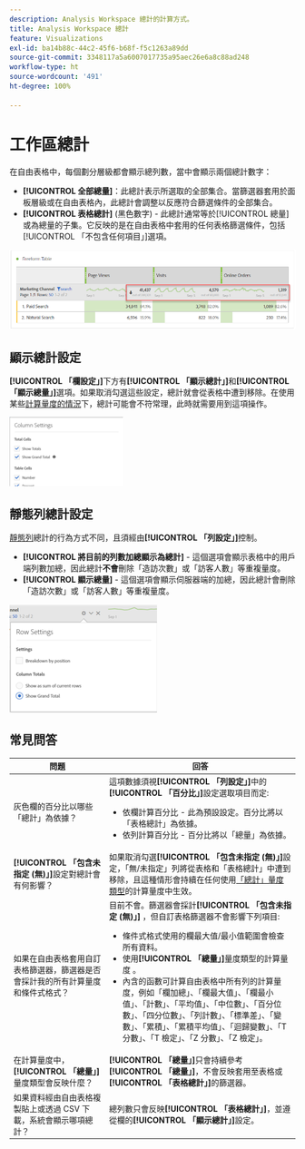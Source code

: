 ```yaml
---
description: Analysis Workspace 總計的計算方式。
title: Analysis Workspace 總計
feature: Visualizations
exl-id: ba14b88c-44c2-45f6-b68f-f5c1263a89dd
source-git-commit: 3348117a5a6007017735a95aec26e6a8c88ad248
workflow-type: ht
source-wordcount: '491'
ht-degree: 100%

---
```


# 工作區總計

在自由表格中，每個劃分層級都會顯示總列數，當中會顯示兩個總計數字：

* **[!UICONTROL 全部總量]**：此總計表示所選取的全部集合。當篩選器套用於面板層級或在自由表格內，此總計會調整以反應符合篩選條件的全部集合。
* **[!UICONTROL 表格總計]** (黑色數字) - 此總計通常等於[!UICONTROL 總量]或為總量的子集。它反映的是在自由表格中套用的任何表格篩選條件，包括[!UICONTROL 「不包含任何項目」]選項。

![](assets/total-row.png)

## 顯示總計設定

**[!UICONTROL 「欄設定」]**&#x200B;下方有&#x200B;**[!UICONTROL 「顯示總計」]**&#x200B;和&#x200B;**[!UICONTROL 「顯示總量」]**&#x200B;選項。如果取消勾選這些設定，總計就會從表格中遭到移除。在使用某些[計算量度的情況](https://experienceleague.adobe.com/docs/analytics/components/calculated-metrics/calcmetrics-reference/cm-totals.html?lang=zh-Hant)下，總計可能會不符常理，此時就需要用到這項操作。

![](assets/column-settings-total.png)

## 靜態列總計設定

[靜態列](/help/analysis-workspace/visualizations/freeform-table/column-row-settings/manual-vs-dynamic-rows.md)總計的行為方式不同，且須經由&#x200B;**[!UICONTROL 「列設定」]**&#x200B;控制。

* **[!UICONTROL 將目前的列數加總顯示為總計]** - 這個選項會顯示表格中的用戶端列數加總，因此總計&#x200B;**不會**&#x200B;刪除「造訪次數」或「訪客人數」等重複量度。
* **[!UICONTROL 顯示總量]** - 這個選項會顯示伺服器端的加總，因此總計會刪除「造訪次數」或「訪客人數」等重複量度。

![](assets/static-rows.png)

## 常見問答

| 問題 | 回答 |
|---|---|
| 灰色欄的百分比以哪些「總計」為依據？ | 這項數據須視&#x200B;**[!UICONTROL 「列設定」]**&#x200B;中的&#x200B;**[!UICONTROL 「百分比」]**&#x200B;設定選取項目而定:<ul><li>依欄計算百分比 - 此為預設設定。百分比將以「表格總計」為依據。</li><li>依列計算百分比 - 百分比將以「總量」為依據。</li></ul> |
| **[!UICONTROL 「包含未指定 (無)」]**&#x200B;設定對總計會有何影響？ | 如果取消勾選&#x200B;**[!UICONTROL 「包含未指定 (無)」]**&#x200B;設定，「無/未指定」列將從表格和「表格總計」中遭到移除，且這種情形會持續在任何使用[「總計」量度類型](https://experienceleague.adobe.com/docs/analytics/components/calculated-metrics/calcmetric-workflow/m-metric-type-alloc.html?lang=zh-Hant)的計算量度中生效。 |
| 如果在自由表格套用自訂表格篩選器，篩選器是否會採計我的所有計算量度和條件式格式？ | 目前不會。篩選器會採計&#x200B;**[!UICONTROL 「包含未指定 (無)」]** ，但自訂表格篩選器不會影響下列項目:<ul><li>條件式格式使用的欄最大值/最小值範圍會檢查所有資料。</li><li>使用&#x200B;**[!UICONTROL 「總量」]**&#x200B;量度類型的計算量度 。</li><li>內含的函數可計算自由表格中所有列的計算量度，例如「欄加總」、「欄最大值」、「欄最小值」、「計數」、「平均值」、「中位數」、「百分位數」、「四分位數」、「列計數」、「標準差」、「變數」、「累積」、「累積平均值」、「迴歸變數」、「T 分數」、「T 檢定」、「Z 分數」、「Z 檢定」。</li></ul> |
| 在計算量度中，**[!UICONTROL 「總量」]**&#x200B;量度類型會反映什麼？ | **[!UICONTROL 「總量」]**&#x200B;只會持續參考&#x200B;**[!UICONTROL 「總量」]**，不會反映套用至表格或&#x200B;**[!UICONTROL 「表格總計」]**&#x200B;的篩選器。 |
| 如果資料經由自由表格複製貼上或透過 CSV 下載，系統會顯示哪項總計？ | 總列數只會反映&#x200B;**[!UICONTROL 「表格總計」]**，並遵從欄的&#x200B;**[!UICONTROL 「顯示總計」]**&#x200B;設定。 |
